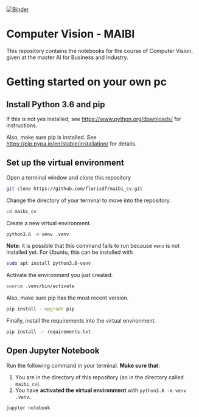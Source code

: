 [![Binder](https://mybinder.org/badge_logo.svg)](https://mybinder.org/v2/gh/florisdf/maibi_cv/HEAD)

# Computer Vision - MAIBI

This repository contains the notebooks for the course of Computer Vision, given 
at the master AI for Business and Industry.

# Getting started on your own pc

## Install Python 3.6 and pip

If this is not yes installed, see <https://www.python.org/downloads/> for
instructions.

Also, make sure pip is installed. See
<https://pip.pypa.io/en/stable/installation/> for details.

## Set up the virtual environment

Open a terminal window and clone this repository

```bash
git clone https://github.com/florisdf/maibi_cv.git
```

Change the directory of your terminal to move into the repository.

```bash
cd maibi_cv
```

Create a new virtual environment.

```bash
python3.6 -m venv .venv
```

**Note**: it is possible that this command fails to run because `venv` is not installed yet. For Ubuntu, this can be installed with

```bash
sudo apt install python3.6-venv
```

Activate the environment you just created:

```bash
source .venv/bin/activate
```

Also, make sure pip has the most recent version.

```bash
pip install --upgrade pip
```

Finally, install the requirements into the virtual environment.

```bash
pip install -r requirements.txt
```

## Open Jupyter Notebook

Run the following command in your terminal. **Make sure that**:

1. You are in the directory of this repository (so in the directory called
   `maibi_cv`).
2. You have **activated the virtual environment** with `python3.6 -m venv .venv`.

```bash
jupyter notebook
```
